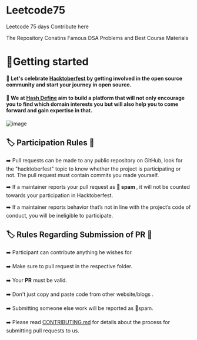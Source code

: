 # Leetcode75
Leetcode 75 days
Contribute here

The Repository Conatins Famous DSA Problems and Best Course Materials 


# 🌟Getting started

#### :dart: Let's celebrate [Hacktoberfest](https://hacktoberfest.com/) by getting involved in the open source community and start your journey in open source.
#### :dart: We at   [Hash Define](https://hashdefinebpit.netlify.app) aim to build a platform that will not only encourage you to find which domain interests you but will also help you to come forward and gain expertise in that.



<p align="center">
  <!-- <img src="https://i.ibb.co/NxXxwHX/define-logo.jpg" alt="define-logo" border="0"></a> -->

![image](https://user-images.githubusercontent.com/96205648/193408591-1c9cf31d-b6c8-49ba-9ee4-f9bf832cf686.png)

</p>


<!-- <p align="center">
  <a><img src="https://qph.fs.quoracdn.net/main-qimg-82b7314fe96c4a2d8f3088207a4afd8d" alt="define" width="500"></a>
  <br>
  <br> -->


## :label: Participation Rules 📝

➡️ Pull requests can be made to any public repository on GitHub, look for the "hacktoberfest" topic to know whether the project is participating or not. The pull request must contain commits you made yourself. 

➡️ If a maintainer reports your pull request as 🔴<b> spam </b>, it will not be counted towards your participation in Hacktoberfest.

➡️ If a maintainer reports behavior that’s not in line with the project’s code of conduct, you will be ineligible to participate.


##  :label:  Rules Regarding Submission of PR :bookmark:
➡️ Participant can contribute anything he wishes for.

➡️ Make sure to pull request in the respective folder. 

➡️ Your <b>PR</b> must be valid.

➡️ Don't just copy and paste code from other website/blogs .

➡️ Submitting someone else work will be reported as 🔴spam.

➡️ Please read [CONTRIBUTING.md](/CONTRIBUTING.md) for details about the process for submitting pull requests to us.


  <!-- <p align="center">
  <a><img src="https://qph.fs.quoracdn.net/main-qimg-82b7314fe96c4a2d8f3088207a4afd8d" alt="define" width="500"></a>
  <br>
  <br> -->
